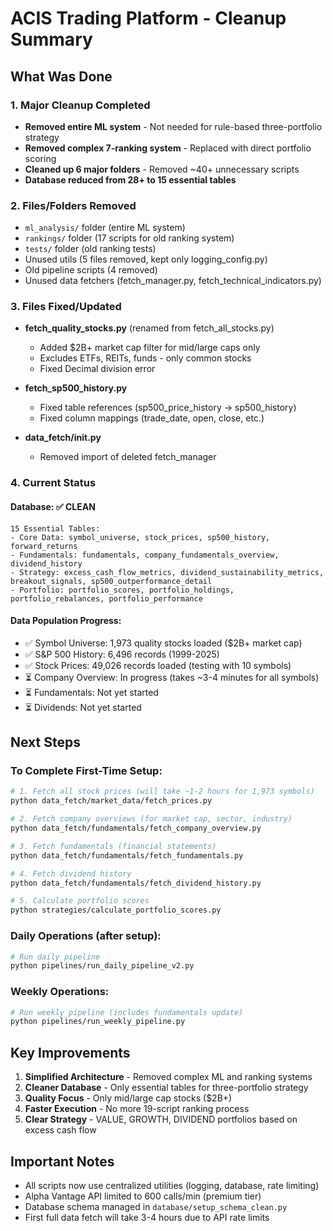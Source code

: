 # ACIS Trading Platform - Cleanup Summary

## What Was Done

### 1. Major Cleanup Completed
- **Removed entire ML system** - Not needed for rule-based three-portfolio strategy
- **Removed complex 7-ranking system** - Replaced with direct portfolio scoring
- **Cleaned up 6 major folders** - Removed ~40+ unnecessary scripts
- **Database reduced from 28+ to 15 essential tables**

### 2. Files/Folders Removed
- `ml_analysis/` folder (entire ML system)
- `rankings/` folder (17 scripts for old ranking system)  
- `tests/` folder (old ranking tests)
- Unused utils (5 files removed, kept only logging_config.py)
- Old pipeline scripts (4 removed)
- Unused data fetchers (fetch_manager.py, fetch_technical_indicators.py)

### 3. Files Fixed/Updated
- **fetch_quality_stocks.py** (renamed from fetch_all_stocks.py)
  - Added $2B+ market cap filter for mid/large caps only
  - Excludes ETFs, REITs, funds - only common stocks
  - Fixed Decimal division error

- **fetch_sp500_history.py**
  - Fixed table references (sp500_price_history → sp500_history)
  - Fixed column mappings (trade_date, open, close, etc.)

- **data_fetch/__init__.py**
  - Removed import of deleted fetch_manager

### 4. Current Status

#### Database: ✅ CLEAN
```
15 Essential Tables:
- Core Data: symbol_universe, stock_prices, sp500_history, forward_returns
- Fundamentals: fundamentals, company_fundamentals_overview, dividend_history
- Strategy: excess_cash_flow_metrics, dividend_sustainability_metrics, breakout_signals, sp500_outperformance_detail  
- Portfolio: portfolio_scores, portfolio_holdings, portfolio_rebalances, portfolio_performance
```

#### Data Population Progress:
- ✅ Symbol Universe: 1,973 quality stocks loaded ($2B+ market cap)
- ✅ S&P 500 History: 6,496 records (1999-2025)
- ✅ Stock Prices: 49,026 records loaded (testing with 10 symbols)
- ⏳ Company Overview: In progress (takes ~3-4 minutes for all symbols)
- ⏳ Fundamentals: Not yet started
- ⏳ Dividends: Not yet started

## Next Steps

### To Complete First-Time Setup:
```bash
# 1. Fetch all stock prices (will take ~1-2 hours for 1,973 symbols)
python data_fetch/market_data/fetch_prices.py

# 2. Fetch company overviews (for market cap, sector, industry)
python data_fetch/fundamentals/fetch_company_overview.py

# 3. Fetch fundamentals (financial statements)
python data_fetch/fundamentals/fetch_fundamentals.py

# 4. Fetch dividend history
python data_fetch/fundamentals/fetch_dividend_history.py

# 5. Calculate portfolio scores
python strategies/calculate_portfolio_scores.py
```

### Daily Operations (after setup):
```bash
# Run daily pipeline
python pipelines/run_daily_pipeline_v2.py
```

### Weekly Operations:
```bash
# Run weekly pipeline (includes fundamentals update)
python pipelines/run_weekly_pipeline.py
```

## Key Improvements
1. **Simplified Architecture** - Removed complex ML and ranking systems
2. **Cleaner Database** - Only essential tables for three-portfolio strategy
3. **Quality Focus** - Only mid/large cap stocks ($2B+)
4. **Faster Execution** - No more 19-script ranking process
5. **Clear Strategy** - VALUE, GROWTH, DIVIDEND portfolios based on excess cash flow

## Important Notes
- All scripts now use centralized utilities (logging, database, rate limiting)
- Alpha Vantage API limited to 600 calls/min (premium tier)
- Database schema managed in `database/setup_schema_clean.py`
- First full data fetch will take 3-4 hours due to API rate limits